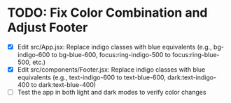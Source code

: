 # TODO: Fix Color Combination and Adjust Footer

- [x] Edit src/App.jsx: Replace indigo classes with blue equivalents (e.g., bg-indigo-600 to bg-blue-600, focus:ring-indigo-500 to focus:ring-blue-500, etc.)
- [x] Edit src/components/Footer.jsx: Replace indigo classes with blue equivalents (e.g., text-indigo-600 to text-blue-600, dark:text-indigo-400 to dark:text-blue-400)
- [ ] Test the app in both light and dark modes to verify color changes
